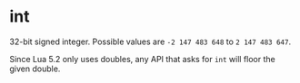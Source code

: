 # int

32-bit signed integer. Possible values are `-2 147 483 648` to `2 147 483 647`.

Since Lua 5.2 only uses doubles, any API that asks for `int` will floor the given double.

